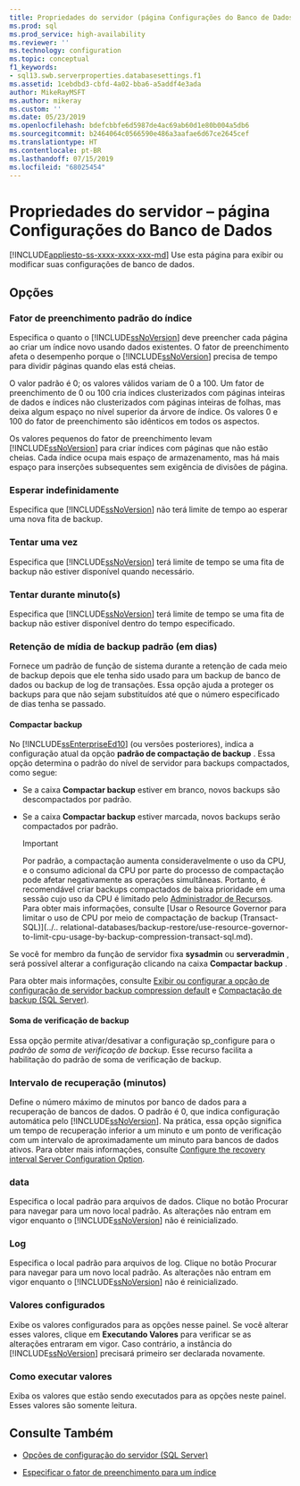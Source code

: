 ```yaml
---
title: Propriedades do servidor (página Configurações do Banco de Dados) | Microsoft Docs
ms.prod: sql
ms.prod_service: high-availability
ms.reviewer: ''
ms.technology: configuration
ms.topic: conceptual
f1_keywords:
- sql13.swb.serverproperties.databasesettings.f1
ms.assetid: 1cebdbd3-cbfd-4a02-bba6-a5addf4e3ada
author: MikeRayMSFT
ms.author: mikeray
ms.custom: ''
ms.date: 05/23/2019
ms.openlocfilehash: bdefcbbfe6d5987de4ac69ab60d1e80b004a5db6
ms.sourcegitcommit: b2464064c0566590e486a3aafae6d67ce2645cef
ms.translationtype: HT
ms.contentlocale: pt-BR
ms.lasthandoff: 07/15/2019
ms.locfileid: "68025454"
---
```

# <a name="server-properties---database-settings-page"></a>Propriedades do servidor – página Configurações do Banco de Dados

[!INCLUDE[appliesto-ss-xxxx-xxxx-xxx-md](../../includes/appliesto-ss-xxxx-xxxx-xxx-md.md)]
  Use esta página para exibir ou modificar suas configurações de banco de dados.  
  
## <a name="options"></a>Opções

### <a name="default-index-fill-factor"></a>Fator de preenchimento padrão do índice

Especifica o quanto o [!INCLUDE[ssNoVersion](../../includes/ssnoversion-md.md)] deve preencher cada página ao criar um índice novo usando dados existentes. O fator de preenchimento afeta o desempenho porque o [!INCLUDE[ssNoVersion](../../includes/ssnoversion-md.md)] precisa de tempo para dividir páginas quando elas está cheias.
  
O valor padrão é 0; os valores válidos variam de 0 a 100. Um fator de preenchimento de 0 ou 100 cria índices clusterizados com páginas inteiras de dados e índices não clusterizados com páginas inteiras de folhas, mas deixa algum espaço no nível superior da árvore de índice. Os valores 0 e 100 do fator de preenchimento são idênticos em todos os aspectos.
  
Os valores pequenos do fator de preenchimento levam [!INCLUDE[ssNoVersion](../../includes/ssnoversion-md.md)] para criar índices com páginas que não estão cheias. Cada índice ocupa mais espaço de armazenamento, mas há mais espaço para inserções subsequentes sem exigência de divisões de página.
  
### <a name="wait-indefinitely"></a>Esperar indefinidamente

Especifica que [!INCLUDE[ssNoVersion](../../includes/ssnoversion-md.md)] não terá limite de tempo ao esperar uma nova fita de backup.  

### <a name="try-once"></a>Tentar uma vez

Especifica que [!INCLUDE[ssNoVersion](../../includes/ssnoversion-md.md)] terá limite de tempo se uma fita de backup não estiver disponível quando necessário.

### <a name="try-for-minutes"></a>Tentar durante minuto(s)

Especifica que [!INCLUDE[ssNoVersion](../../includes/ssnoversion-md.md)] terá limite de tempo se uma fita de backup não estiver disponível dentro do tempo especificado.  

### <a name="default-backup-media-retention-in-days"></a>Retenção de mídia de backup padrão (em dias)

Fornece um padrão de função de sistema durante a retenção de cada meio de backup depois que ele tenha sido usado para um backup de banco de dados ou backup de log de transações. Essa opção ajuda a proteger os backups para que não sejam substituídos até que o número especificado de dias tenha se passado.  

#### <a name="compress-backup"></a>Compactar backup

No [!INCLUDE[ssEnterpriseEd10](../../includes/ssenterpriseed10-md.md)] (ou versões posteriores), indica a configuração atual da opção **padrão de compactação de backup** . Essa opção determina o padrão do nível de servidor para backups compactados, como segue:

- Se a caixa **Compactar backup** estiver em branco, novos backups são descompactados por padrão.

- Se a caixa **Compactar backup** estiver marcada, novos backups serão compactados por padrão.
  
    > [!IMPORTANT]
    >  Por padrão, a compactação aumenta consideravelmente o uso da CPU, e o consumo adicional da CPU por parte do processo de compactação pode afetar negativamente as operações simultâneas. Portanto, é recomendável criar backups compactados de baixa prioridade em uma sessão cujo uso da CPU é limitado pelo [Administrador de Recursos](../../relational-databases/resource-governor/resource-governor.md). Para obter mais informações, consulte [Usar o Resource Governor para limitar o uso de CPU por meio de compactação de backup &#40;Transact-SQL&#41;](../.. relational-databases/backup-restore/use-resource-governor-to-limit-cpu-usage-by-backup-compression-transact-sql.md).
  
Se você for membro da função de servidor fixa **sysadmin** ou **serveradmin** , será possível alterar a configuração clicando na caixa **Compactar backup** .  
  
Para obter mais informações, consulte [Exibir ou configurar a opção de configuração de servidor backup compression default](../../database-engine/configure-windows/view-or-configure-the-backup-compression-default-server-configuration-option.md) e [Compactação de backup &#40;SQL Server&#41;](../../relational-databases/backup-restore/backup-compression-sql-server.md).  

#### <a name="backup-checksum"></a>Soma de verificação de backup

Essa opção permite ativar/desativar a configuração sp_configure para o *padrão de soma de verificação de backup*. Esse recurso facilita a habilitação do padrão de soma de verificação de backup.

### <a name="recovery-interval-minutes"></a>Intervalo de recuperação (minutos)

Define o número máximo de minutos por banco de dados para a recuperação de bancos de dados. O padrão é 0, que indica configuração automática pelo [!INCLUDE[ssNoVersion](../../includes/ssnoversion-md.md)]. Na prática, essa opção significa um tempo de recuperação inferior a um minuto e um ponto de verificação com um intervalo de aproximadamente um minuto para bancos de dados ativos. Para obter mais informações, consulte [Configure the recovery interval Server Configuration Option](../../database-engine/configure-windows/configure-the-recovery-interval-server-configuration-option.md).  
  
### <a name="data"></a>data

Especifica o local padrão para arquivos de dados. Clique no botão Procurar para navegar para um novo local padrão. As alterações não entram em vigor enquanto o [!INCLUDE[ssNoVersion](../../includes/ssnoversion-md.md)] não é reinicializado.  
  
### <a name="log"></a>Log
  
Especifica o local padrão para arquivos de log. Clique no botão Procurar para navegar para um novo local padrão. As alterações não entram em vigor enquanto o [!INCLUDE[ssNoVersion](../../includes/ssnoversion-md.md)] não é reinicializado.  
  
### <a name="configured-values"></a>Valores configurados

Exibe os valores configurados para as opções nesse painel. Se você alterar esses valores, clique em **Executando Valores** para verificar se as alterações entraram em vigor. Caso contrário, a instância do [!INCLUDE[ssNoVersion](../../includes/ssnoversion-md.md)] precisará primeiro ser declarada novamente.  
  
### <a name="running-values"></a>Como executar valores

Exiba os valores que estão sendo executados para as opções neste painel. Esses valores são somente leitura.  
  
## <a name="see-also"></a>Consulte Também

- [Opções de configuração do servidor &#40;SQL Server&#41;](../../database-engine/configure-windows/server-configuration-options-sql-server.md)

- [Especificar o fator de preenchimento para um índice](../../relational-databases/indexes/specify-fill-factor-for-an-index.md)